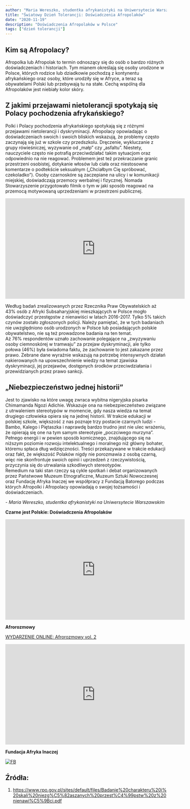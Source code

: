 ```yaml
---
author: "Maria Wereszko, studentka afrykanistyki na Uniwersytecie Warszawskim"
title: "Światowy Dzień Tolerancji: Doświadczenia Afropolaków"
date: "2020-11-19"
description: "Doświadczenia Afropolaków w Polsce"
tags: ["dzień tolerancji"]
---
```


## Kim są Afropolacy?

Afropolka lub Afropolak  to termin odnoszący się do osób o bardzo różnych doświadczeniach i historiach. Tym mianem określają się osoby urodzone w Polsce, których rodzice lub dziadkowie pochodzą z kontynentu afrykańskiego oraz osoby, które urodziły się w Afryce, a teraz są obywatelami Polski lub przebywają tu na stałe. Cechą wspólną dla Afropolaków jest niebiały kolor skóry.


## Z jakimi przejawami nietolerancji spotykają się Polacy pochodzenia afrykańskiego?

Polki i Polacy pochodzenia afrykańskiego spotykają się z różnymi przejawami nietolerancji i dyskryminacji. Afropolacy opowiadając o doświadczeniach swoich i swoich bliskich wskazują, że problemy często zaczynają się już w szkole czy przedszkolu. Dręczenie, wykluczanie z grupy rówieśniczej, wyzywanie od „małp” czy  „asfaltu”. Niestety, nauczyciele często nie potrafią przeciwdziałać takim sytuacjom oraz odpowiednio na nie reagować. Problemem jest też  przekraczanie granic przestrzeni osobistej, dotykanie włosów lub ciała oraz niestosowne komentarze o podtekście seksualnym („Chciałbym Cię spróbować, czekoladko”). Osoby czarnoskóre są zaczepiane na ulicy i w komunikacji miejskiej, doświadczają przemocy werbalnej i  fizycznej. Nomada Stowarzyszenie przygotowało filmik o tym w jaki sposób reagować na przemocą motywowaną uprzedzeniami w przestrzeni publicznej.

<iframe src="https://www.facebook.com/plugins/video.php?height=314&href=https%3A%2F%2Fwww.facebook.com%2Fnomada.wroclaw%2Fvideos%2F1046587149050378%2F&show_text=false&width=560" width="560" height="314" style="border:none;overflow:hidden" scrolling="no" frameborder="0" allowfullscreen="true" allow="autoplay; clipboard-write; encrypted-media; picture-in-picture; web-share" allowFullScreen="true"></iframe>

Według badań zrealizowanych przez  Rzecznika Praw Obywatelskich aż 43% osób z Afryki Subsaharyjskiej mieszkających w Polsce mogło doświadczyć przestępstw z nienawiści w latach 2016-2017. Tylko 5% takich czynów zostało zgłoszonych policji. Należy pamiętać, że w tych badaniach nie uwzględniono osób urodzonych w Polsce lub posiadających polskie obywatelstwo, nie są też prowadzone badania na ten temat.  
Aż 76% respondentów uznało zachowanie polegające na „zwyzywaniu osoby ciemnoskórej w tramwaju” za przejaw dyskryminacji, ale tylko połowa (46%) była świadoma faktu, że zachowanie to jest zakazane przez prawo. Zebrane dane wyraźnie wskazują na potrzebę intensywnych działań nakierowanych na upowszechnienie wiedzy na temat zjawiska dyskryminacji, jej przejawów, dostępnych środków przeciwdziałania i przewidzianych przez prawo sankcji.  

## „Niebezpieczeństwo jednej historii”

Jest to zjawisko na które uwagę zwraca wybitna nigeryjska pisarka Chimamanda Ngozi Adichie. Wskazuje ona na niebezpieczeństwo związane z utrwaleniem stereotypów w momencie, gdy nasza wiedza na temat drugiego człowieka opiera się na jednej historii. W trakcie edukacji w polskiej szkole, większość z nas poznaje trzy postacie czarnych ludzi - Bambo, Kalego i Piętaszka i naprawdę bardzo trudno jest nie ulec wrażeniu, że opierają się one na tym samym stereotypie „poczciwego murzyna”. Pełnego energii i w pewien sposób komicznego, znajdującego się na niższym poziomie rozwoju intelektualnego i moralnego niż główny bohater, któremu spłaca dług wdzięczności. Treści przekazywane w trakcie edukacji oraz fakt, że większość Polaków nigdy nie porozmawia z osobą czarną, więc nie skonfrontuje swoich opinii i uprzedzeń z rzeczywistością, przyczynia się do utrwalania szkodliwych stereotypów.  
Remedium na taki stan rzeczy są cykle spotkań i debat organizowanych przez Państwowe Muzeum Etnograficzne, Muzeum Sztuki Nowoczesnej oraz Fundację Afryka Inaczej we współpracy z Fundacją Batorego  podczas których Afropolki i Afropolacy opowiadają o swojej tożsamości i doświadczeniach.

*\- Maria Wereszko, studentka afrykanistyki na Uniwersytecie Warszawskim*

**Czarne jest Polskie: Doświadczenia Afropolaków**

<iframe src="https://www.facebook.com/plugins/video.php?height=314&href=https%3A%2F%2Fwww.facebook.com%2FMuzeumSztukiNowoczesnej%2Fvideos%2F349644669631424%2F&show_text=false&width=560" width="560" height="314" style="border:none;overflow:hidden" scrolling="no" frameborder="0" allowfullscreen="true" allow="autoplay; clipboard-write; encrypted-media; picture-in-picture; web-share" allowFullScreen="true"></iframe>

**Afrorozmowy**

[WYDARZENIE ONLINE: Afrorozmowy vol. 2](https://www.facebook.com/events/1342502209444806/)
<iframe src="https://www.facebook.com/plugins/video.php?height=314&href=https%3A%2F%2Fwww.facebook.com%2Fpanstwowemuzeum.etnograficzne%2Fvideos%2F802668516943014%2F&show_text=false&width=560" width="560" height="314" style="border:none;overflow:hidden" scrolling="no" frameborder="0" allowfullscreen="true" allow="autoplay; clipboard-write; encrypted-media; picture-in-picture; web-share" allowFullScreen="true"></iframe>

**Fundacja Afryka Inaczej**
<!-- [![FB](http://www.google.com.au/images/nav_logo7.png)](https://www.facebook.com/afrykainaczej)

[FACEBOOK](https://www.facebook.com/afrykainaczej) -->
[![FB](https://scontent-waw1-1.xx.fbcdn.net/v/t1.0-9/61379510_10156105567231932_468670434817081344_n.jpg?_nc_cat=110&ccb=2&_nc_sid=e3f864&_nc_ohc=TO_3lTnKY1gAX_6W53S&_nc_ht=scontent-waw1-1.xx&oh=18975d6e0dba0d134155a84a9e32c81d&oe=5FDA5B8C)](https://www.facebook.com/afrykainaczej)

## Źródła:
1) https://www.rpo.gov.pl/sites/default/files/Badanie%20charakteru%20i%20skali%20niezg%C5%82aszanych%20przest%C4%99pstw%20z%20nienawi%C5%9Bci.pdf
